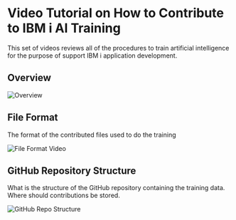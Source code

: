 # Video Tutorial on How to Contribute to IBM i AI Training

This set of videos reviews all of the procedures to train artificial intelligence
for the purpose of support IBM i application development.

## Overview

![Overview](https://youtu.be/Lt41bHcXPus)

## File Format

The format of the contributed files used to do the training

![File Format Video ](https://youtu.be/KoEDYb1hqy4)

## GitHub Repository Structure

What is the structure of the GitHub repository containing the training data.  Where should contributions be stored.

![GitHub Repo Structure](https://youtu.be/MkQoV1hNP5Q)
